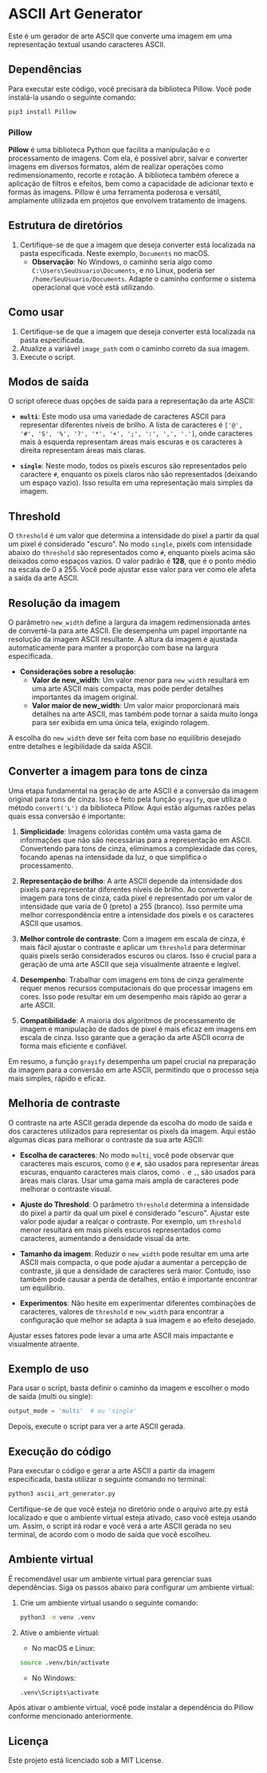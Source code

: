 # ASCII Art Generator

Este é um gerador de arte ASCII que converte uma imagem em uma representação textual usando caracteres ASCII. 

## Dependências

Para executar este código, você precisará da biblioteca Pillow. Você pode instalá-la usando o seguinte comando:

```bash
pip3 install Pillow
```

### Pillow

**Pillow** é uma biblioteca Python que facilita a manipulação e o processamento de imagens. Com ela, é possível abrir, salvar e converter imagens em diversos formatos, além de realizar operações como redimensionamento, recorte e rotação. A biblioteca também oferece a aplicação de filtros e efeitos, bem como a capacidade de adicionar texto e formas às imagens. Pillow é uma ferramenta poderosa e versátil, amplamente utilizada em projetos que envolvem tratamento de imagens.

## Estrutura de diretórios

1. Certifique-se de que a imagem que deseja converter está localizada na pasta especificada. Neste exemplo, `Documents` no macOS.
   - **Observação**: No Windows, o caminho seria algo como `C:\Users\SeuUsuario\Documents`, e no Linux, poderia ser `/home/SeuUsuario/Documents`. Adapte o caminho conforme o sistema operacional que você está utilizando.

## Como usar

1. Certifique-se de que a imagem que deseja converter está localizada na pasta especificada. 
2. Atualize a variável `image_path` com o caminho correto da sua imagem.
3. Execute o script.

## Modos de saída

O script oferece duas opções de saída para a representação da arte ASCII:

- **`multi`**: Este modo usa uma variedade de caracteres ASCII para representar diferentes níveis de brilho. A lista de caracteres é `['@', '#', 'S', '%', '?', '*', '+', ';', ':', ',', '.']`, onde caracteres mais à esquerda representam áreas mais escuras e os caracteres à direita representam áreas mais claras.

- **`single`**: Neste modo, todos os pixels escuros são representados pelo caractere `#`, enquanto os pixels claros não são representados (deixando um espaço vazio). Isso resulta em uma representação mais simples da imagem.

## Threshold

O `threshold` é um valor que determina a intensidade do pixel a partir da qual um pixel é considerado "escuro". No modo `single`, pixels com intensidade abaixo do `threshold` são representados como `#`, enquanto pixels acima são deixados como espaços vazios. O valor padrão é **128**, que é o ponto médio na escala de 0 a 255. Você pode ajustar esse valor para ver como ele afeta a saída da arte ASCII.

## Resolução da imagem

O parâmetro `new_width` define a largura da imagem redimensionada antes de convertê-la para arte ASCII. Ele desempenha um papel importante na resolução da imagem ASCII resultante. A altura da imagem é ajustada automaticamente para manter a proporção com base na largura especificada.

- **Considerações sobre a resolução**:
    - **Valor de new_width**: Um valor menor para `new_width` resultará em uma arte ASCII mais compacta, mas pode perder detalhes importantes da imagem original. 
    - **Valor maior de new_width**: Um valor maior proporcionará mais detalhes na arte ASCII, mas também pode tornar a saída muito longa para ser exibida em uma única tela, exigindo rolagem.

A escolha do `new_width` deve ser feita com base no equilíbrio desejado entre detalhes e legibilidade da saída ASCII.

## Converter a imagem para tons de cinza

Uma etapa fundamental na geração de arte ASCII é a conversão da imagem original para tons de cinza. Isso é feito pela função `grayify`, que utiliza o método `convert('L')` da biblioteca Pillow. Aqui estão algumas razões pelas quais essa conversão é importante:

1. **Simplicidade**: Imagens coloridas contêm uma vasta gama de informações que não são necessárias para a representação em ASCII. Convertendo para tons de cinza, eliminamos a complexidade das cores, focando apenas na intensidade da luz, o que simplifica o processamento.

2. **Representação de brilho**: A arte ASCII depende da intensidade dos pixels para representar diferentes níveis de brilho. Ao converter a imagem para tons de cinza, cada pixel é representado por um valor de intensidade que varia de 0 (preto) a 255 (branco). Isso permite uma melhor correspondência entre a intensidade dos pixels e os caracteres ASCII que usamos.

3. **Melhor controle de contraste**: Com a imagem em escala de cinza, é mais fácil ajustar o contraste e aplicar um `threshold` para determinar quais pixels serão considerados escuros ou claros. Isso é crucial para a geração de uma arte ASCII que seja visualmente atraente e legível.

4. **Desempenho**: Trabalhar com imagens em tons de cinza geralmente requer menos recursos computacionais do que processar imagens em cores. Isso pode resultar em um desempenho mais rápido ao gerar a arte ASCII.

5. **Compatibilidade**: A maioria dos algoritmos de processamento de imagem e manipulação de dados de pixel é mais eficaz em imagens em escala de cinza. Isso garante que a geração da arte ASCII ocorra de forma mais eficiente e confiável.

Em resumo, a função `grayify` desempenha um papel crucial na preparação da imagem para a conversão em arte ASCII, permitindo que o processo seja mais simples, rápido e eficaz.

## Melhoria de contraste

O contraste na arte ASCII gerada depende da escolha do modo de saída e dos caracteres utilizados para representar os pixels da imagem. Aqui estão algumas dicas para melhorar o contraste da sua arte ASCII:

- **Escolha de caracteres**: No modo `multi`, você pode observar que caracteres mais escuros, como `@` e `#`, são usados para representar áreas escuras, enquanto caracteres mais claros, como `.` e `,`, são usados para áreas mais claras. Usar uma gama mais ampla de caracteres pode melhorar o contraste visual.

- **Ajuste do Threshold**: O parâmetro `threshold` determina a intensidade do pixel a partir da qual um pixel é considerado "escuro". Ajustar este valor pode ajudar a realçar o contraste. Por exemplo, um `threshold` menor resultará em mais pixels escuros representados como caracteres, aumentando a densidade visual da arte.

- **Tamanho da imagem**: Reduzir o `new_width` pode resultar em uma arte ASCII mais compacta, o que pode ajudar a aumentar a percepção de contraste, já que a densidade de caracteres será maior. Contudo, isso também pode causar a perda de detalhes, então é importante encontrar um equilíbrio.

- **Experimentos**: Não hesite em experimentar diferentes combinações de caracteres, valores de `threshold` e `new_width` para encontrar a configuração que melhor se adapta à sua imagem e ao efeito desejado.

Ajustar esses fatores pode levar a uma arte ASCII mais impactante e visualmente atraente.

## Exemplo de uso

Para usar o script, basta definir o caminho da imagem e escolher o modo de saída (multi ou single):

```python
output_mode = 'multi'  # ou 'single'
```

Depois, execute o script para ver a arte ASCII gerada.

## Execução do código

Para executar o código e gerar a arte ASCII a partir da imagem especificada, basta utilizar o seguinte comando no terminal:

```bash
python3 ascii_art_generator.py
```

Certifique-se de que você esteja no diretório onde o arquivo arte.py está localizado e que o ambiente virtual esteja ativado, caso você esteja usando um. Assim, o script irá rodar e você verá a arte ASCII gerada no seu terminal, de acordo com o modo de saída que você escolheu.

## Ambiente virtual

É recomendável usar um ambiente virtual para gerenciar suas dependências. Siga os passos abaixo para configurar um ambiente virtual:

1. Crie um ambiente virtual usando o seguinte comando:

    ```bash
    python3 -m venv .venv
    ```

2. Ative o ambiente virtual:
   - No macOS e Linux:

    ```bash
    source .venv/bin/activate
    ```
   - No Windows:

    ```bash
    .venv\Scripts\activate
    ```

Após ativar o ambiente virtual, você pode instalar a dependência do Pillow conforme mencionado anteriormente.

## Licença

Este projeto está licenciado sob a MIT License.
